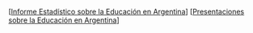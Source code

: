 [[Informe Estadístico sobre la Educación en Argentina](https://chatgpt.com/share/6749cd1d-4d50-8003-8233-fb2e83d7f1a6)]
 [[Presentaciones sobre la Educación en Argentina](https://gamma.app/docs/Analisis-de-Datos-Educativos-en-Argentina-00f08dd17qnmlb3)]
